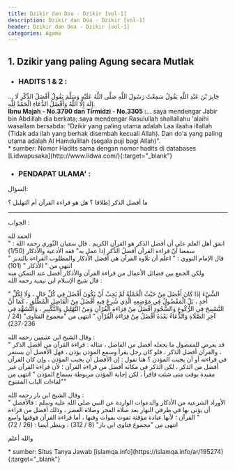 ```yaml
---
title: Dzikir dan Doa - Dzikir [vol-1]
description: Dzikir dan Doa - Dzikir [vol-1]
header: Dzikir dan Doa - Dzikir [vol-1]
categories: Agama
---
```

## 1. Dzikir yang paling Agung secara Mutlak
- ### <b>HADITS 1 & 2 : </b>
<div class="arxx">
... جَابِرَ بْنَ عَبْدِ اللَّهِ يَقُولُ سَمِعْتُ رَسُولَ اللَّهِ صَلَّى اللَّهُ عَلَيْهِ وَسَلَّمَ يَقُولُ أَفْضَلُ الذِّكْرِ لَا إِلَهَ إِلَّا اللَّهُ  وَأَفْضَلُ الدُّعَاءِ الْحَمْدُ لِلَّهِ.
</div>

<div class="idx"> 	
<b>Ibnu Majah - No.3790 dan Tirmidzi - No.3305 :</b>... saya mendengar Jabir bin Abdillah dia berkata; saya mendengar Rasulullah shallallahu 'alaihi wasallam bersabda: "Dzikir yang paling utama adalah Laa ilaaha illallah (Tidak ada ilah yang berhak disembah kecuali Allah). Dan do'a yang paling utama adalah Al Hamdulillah (segala puji bagi Allah)".

</div>
* sumber: Nomor Hadits sama dengan nomor hadits di databases [Lidwapusaka](http://www.lidwa.com/){:target="_blank"}

- ### <b>PENDAPAT ULAMA' : </b>
<div class="arx">
السؤال:<br>

ما أفضل الذكر إطلاقا ؟ هل هو قراءة القرآن أم التهليل ؟<br>

<hr>

الجواب :<br>

الحمد لله<br>
اتفق أهل العلم على أن أفضل الذكر هو القرآن الكريم .
قال سفيان الثّوري رحمه الله : " سمعنا أنّ قراءة القرآن أفضلُ الذِّكر إذا عمل به" فقه الأدعية والأذكار (1/50)<br>
قال الإمام النووي : " اعلم أن تلاوة القرآن هي أفضل الأذكار والمطلوب القراءة بالتدبر " انتهى من " الأذكار " (101)<br>
ولكن الجمع بين فضائل الأعمال من قراءة القرآن والأذكار أفضل عند التمكن منه <br>
قال شيخ الإسلام ابن تيمية رحمه الله :<br>

" الشَّيْءَ إذَا كَانَ أَفْضَلَ مِنْ حَيْثُ الْجُمْلَةُ لَمْ يَجِبْ أَنْ يَكُونَ أَفْضَلَ فِي كُلِّ حَالٍ ، وَلَا لِكُلِّ أَحَدٍ ، بَلْ الْمَفْضُولُ فِي مَوْضِعِهِ الَّذِي شُرِعَ فِيهِ أَفْضَلُ مِنْ الْفَاضِلِ الْمُطْلَقِ ، كَمَا أَنَّ التَّسْبِيحَ فِي الرُّكُوعِ وَالسُّجُودِ أَفْضَلُ مِنْ قِرَاءَةِ الْقُرْآنِ وَمِنْ التَّهْلِيلِ وَالتَّكْبِيرِ ، وَالتَّشَهُّدِ فِي آخِرِ الصَّلَاةِ وَالدُّعَاءُ بَعْدَهُ أَفْضَلُ مِنْ قِرَاءَةِ الْقُرْآنِ " انتهى من "مجموع الفتاوى" (24 / 236-237) <br>

وقال الشيخ ابن عثيمين رحمه الله :<br>
" قد يعرض للمفضول ما يجعله أفضل من الفاضل ، مثاله : قراءة القرآن من أفضل الذكر ، والقرآن أفضل الذكر ، فلو كان رجل يقرأ وسمع المؤذن يؤذن ، فهل الأفضل أن يستمر في قراءته أو أن يجيب المؤذن ؟ هنا نقول : إن الأفضل أن يجيب المؤذن ، وإن كان القرآن أفضل من الذكر ، لكن الذكر في مكانه أفضل من قراءة القرآن ؛ لأن قراءة القرآن غير مقيدة بوقت متى شئت فاقرأ ، لكن إجابة المؤذن مربوطة بسماع المؤذن " انتهى من "لقاءات الباب المفتوح"<br>

وقال الشيخ ابن باز رحمه الله :<br>
" الأوراد الشرعية من الأذكار والدعوات الواردة عن النبي صلى الله عليه وسلم : فالأفضل أن يؤتى بها في طرفي النهار بعد صلاة الفجر وصلاة العصر ، وذلك أفضل من قراءة القرآن ؛ لأنها عبادة مؤقتة تفوت بفوات وقتها ، أما قراءة القرآن فوقتها واسع " <br>
انتهى من "مجموع فتاوى ابن باز" (8 / 312) ، وينظر أيضا : (26 / 72) <br>

والله أعلم <br>

</div>
* sumber: Situs Tanya Jawab [islamqa.info](https://islamqa.info/ar/195274){:target="_blank"}


